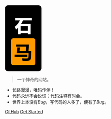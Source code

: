 <!-- _coverpage.md -->

![logo](_media/logo.png)

<!--# 石马 <small>石马</small>-->

> 一个神奇的网站。

- 长路漫漫，唯码作伴！
- 代码永远不会说谎；代码注释有时会。
- 世界上本没有*Bug*，写代码的人多了，便有了*Bug*。

[GitHub](https://github.com/10veu/)
[Get Started](README.md)